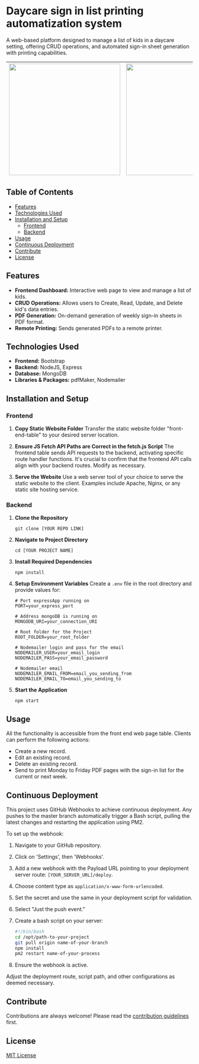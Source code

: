 # Daycare sign in list printing automatization system

A web-based platform designed to manage a list of kids in a daycare setting, offering CRUD operations, and automated sign-in sheet generation with printing capabilities.

| <img src="https://drive.google.com/uc?export=view&id=11Rl3u4qQ8gMo0rXjQ0Gvr6fhEGNh0B5H" width="300"> | <img src="https://drive.google.com/uc?export=view&id=17UD9V2XnQCL3_PCCHxx4Uj90N_-9iHop" width="300"> |
|:---:|:---:|

## Table of Contents

- [Features](#features)
- [Technologies Used](#technologies-used)
- [Installation and Setup](#installation-and-setup)
    - [Frontend](#frontend)
    - [Backend](#backend)
- [Usage](#usage)
- [Continuous Deployment](#continuous-deployment)
- [Contribute](#contribute)
- [License](#license)

## Features

- **Frontend Dashboard:** Interactive web page to view and manage a list of kids.
- **CRUD Operations:** Allows users to Create, Read, Update, and Delete kid's data entries.
- **PDF Generation:** On-demand generation of weekly sign-in sheets in PDF format.
- **Remote Printing:** Sends generated PDFs to a remote printer.

## Technologies Used

- **Frontend:** Bootstrap
- **Backend:** NodeJS, Express
- **Database:** MongoDB
- **Libraries & Packages:** pdfMaker, Nodemailer

## Installation and Setup

### Frontend

1. **Copy Static Website Folder**
   Transfer the static website folder "front-end-table" to your desired server location.

2. **Ensure JS Fetch API Paths are Correct in the fetch.js Script**
   The frontend table sends API requests to the backend, activating specific route handler functions. It's crucial to confirm that the frontend API calls align with your backend routes. Modify as necessary.

3. **Serve the Website**
   Use a web server tool of your choice to serve the static website to the client. Examples include Apache, Nginx, or any static site hosting service.



### Backend

1. **Clone the Repository**
   ```
   git clone [YOUR REPO LINK]
   ```

2. **Navigate to Project Directory**
   ```
   cd [YOUR PROJECT NAME]
   ```

3. **Install Required Dependencies**
   ```
   npm install
   ```

4. **Setup Environment Variables**
   Create a `.env` file in the root directory and provide values for:
   ```env
   # Port expressApp running on
   PORT=your_express_port

   # Address mongoDB is running on
   MONGODB_URI=your_connection_URI

   # Root folder for the Project
   ROOT_FOLDER=your_root_folder

   # Nodemailer login and pass for the email
   NODEMAILER_USER=your_email_login
   NODEMAILER_PASS=your_email_password

   # Nodemailer email
   NODEMAILER_EMAIL_FROM=email_you_sending_from
   NODEMAILER_EMAIL_TO=email_you_sending_to
   ```

5. **Start the Application**
   ```
   npm start
   ```

## Usage

All the functionality is accessible from the front end web page table. Clients can perform the following actions:
- Create a new record.
- Edit an existing record.
- Delete an existing record.
- Send to print Monday to Friday PDF pages with the sign-in list for the current or next week.

## Continuous Deployment

This project uses GitHub Webhooks to achieve continuous deployment. Any pushes to the master branch automatically trigger a Bash script, pulling the latest changes and restarting the application using PM2.

To set up the webhook:
1. Navigate to your GitHub repository.
2. Click on 'Settings', then 'Webhooks'.
3. Add a new webhook with the Payload URL pointing to your deployment server route: `[YOUR_SERVER_URL]/deploy`.
4. Choose content type as `application/x-www-form-urlencoded`.
5. Set the secret and use the same in your deployment script for validation.
6. Select "Just the push event."

7. Create a bash script on your server:
   ```bash
   #!/bin/bash
   cd /opt/path-to-your-project
   git pull origin name-of-your-branch
   npm install
   pm2 restart name-of-your-process
   ```

8. Ensure the webhook is active.

Adjust the deployment route, script path, and other configurations as deemed necessary.

## Contribute

Contributions are always welcome! Please read the [contribution guidelines](CONTRIBUTING.md) first.

## License

[MIT License](LICENSE)
